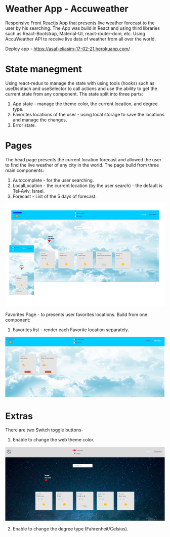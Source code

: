 # Weather App - Accuweather
Responsive Front Reactjs App that presents live weather forecast to the user by his searching. 
The App was build in React and using third libraries such as React-Bootstrap, Material-UI, react-router-dom, etc. 
Using AccuWeather API to receive live data of weather from all over the world. 

Deploy app - https://asaf-eliasim-17-02-21.herokuapp.com/

# State manegment 
Using react-redux to manage the state with using tools (hooks) such as useDisptach and useSelector to call actions 
and use the ability to get the current state from any component. 
The state split into three parts: 
1. App state - manage the theme color, the current location, and degree type.
2. Favorites locations of the user - using local storage to save the locations and manage the changes.
3. Error state.

# Pages
The head page presents the current location forecast and allowed the user to find the live weather of any city in the world.
The page build from three main components:
1. Autocomplete - for the user searching.
2. LocalLocation - the current location (by the user search) - the default is Tel-Aviv, Israel.
3. Forecast - List of the 5 days of forecast.

![](/image/head.PNG)

Favorites Page - to presents user favorites locations.
Build from one component:
1. Favorites list - render each Favorite location separately.

![](/image/‏‏favorites.PNG)

# Extras
There are two Switch toggle buttons- 
1. Enable to change the web theme color.

![](/image/darkTheme.PNG)

2. Enable to change the degree type (Fahrenheit/Celsius).

